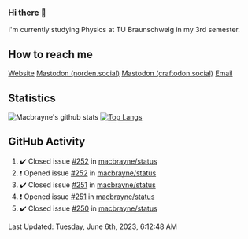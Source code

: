 ### Hi there 👋
I'm currently studying Physics at TU Braunschweig in my 3rd semester.

## How to reach me
[Website](https://florentin-schleuss.de)
<a rel="me" href="https://norden.social/@florentin">Mastodon (norden.social)</a>
<a rel="me" href="https://craftodon.social/@frodolon">Mastodon (craftodon.social)</a>
[Email](mailto:hello@macbrayne.de)

## Statistics
![Macbrayne's github stats](https://github-readme-stats.vercel.app/api?username=macbrayne&count_private=true&show_icons=true&hide_rank=true&custom_title=macbrayne's%20GitHub%20Stats)
[![Top Langs](https://github-readme-stats.vercel.app/api/top-langs/?username=macbrayne&exclude_repo=liftron&layout=compact)](https://github.com/anuraghazra/github-readme-stats)
## GitHub Activity

<!--RECENT_ACTIVITY:start-->
1. ✔️ Closed issue [#252](https://github.com/macbrayne/status/issues/252) in [macbrayne/status](https://github.com/macbrayne/status)
2. ❗️ Opened issue [#252](https://github.com/macbrayne/status/issues/252) in [macbrayne/status](https://github.com/macbrayne/status)
3. ✔️ Closed issue [#251](https://github.com/macbrayne/status/issues/251) in [macbrayne/status](https://github.com/macbrayne/status)
4. ❗️ Opened issue [#251](https://github.com/macbrayne/status/issues/251) in [macbrayne/status](https://github.com/macbrayne/status)
5. ✔️ Closed issue [#250](https://github.com/macbrayne/status/issues/250) in [macbrayne/status](https://github.com/macbrayne/status)
<!--RECENT_ACTIVITY:end-->

<!--RECENT_ACTIVITY:last_update-->
Last Updated: Tuesday, June 6th, 2023, 6:12:48 AM
<!--RECENT_ACTIVITY:last_update_end-->


<!--
**macbrayne/macbrayne** is a ✨ _special_ ✨ repository because its `README.md` (this file) appears on your GitHub profile.

Here are some ideas to get you started:

- 🔭 I’m currently working on ...
- 🌱 I’m currently learning ...
- 👯 I’m looking to collaborate on ...
- 🤔 I’m looking for help with ...
- 💬 Ask me about ...
- 📫 How to reach me: ...
- 😄 Pronouns: ...
- ⚡ Fun fact: ...
-->
